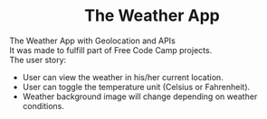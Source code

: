 # <center>The Weather App<center>
<bold>The Weather App with Geolocation and APIs</bold><br>
It was made to fulfill part of Free Code Camp projects.<br>
The user story:
<ul>
<li>User can view the weather in his/her current location.</li>
<li>User can toggle the temperature unit (Celsius or Fahrenheit).</li>
<li>Weather background image will change depending on weather conditions.</li>
</ul>


